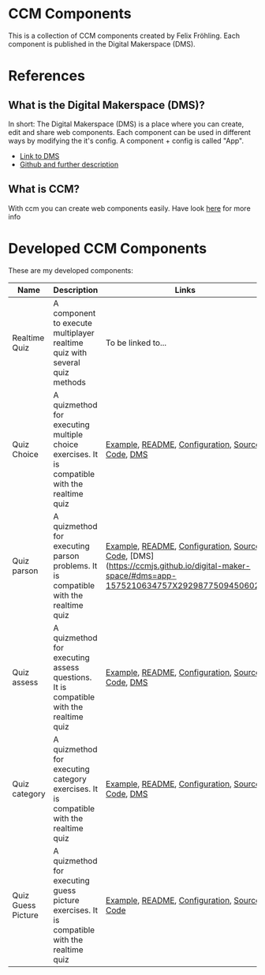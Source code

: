 # CCM Components 
This is a collection of CCM components created by Felix Fröhling. Each component is published in the Digital Makerspace (DMS).

# References

## What is the Digital Makerspace (DMS)?
In short: The Digital Makerspace (DMS) is a place where you can create, edit and share web components. Each component can be used in different ways by modifying the it's config. A component + config is called "App".

* [Link to DMS](https://ccmjs.github.io/digital-maker-space/#dms=components)
* [Github and further description](https://github.com/ccmjs/digital-maker-space)

## What is CCM?
With ccm you can create web components easily. Have look [here](https://github.com/ccmjs/ccm/wiki) for more info

# Developed CCM Components
These are my developed components:

| Name |   Description | Links |
|------|---------------------|------|
| Realtime Quiz | A component to execute multiplayer realtime quiz with several quiz methods | To be linked to... |
| Quiz Choice | A quizmethod for executing multiple choice exercises. It is compatible with the realtime quiz | [Example](https://ffroehling.github.io/ccm_components/choice/local.html), [README](https://ffroehling.github.io/ccm_components/choice/), [Configuration](https://ffroehling.github.io/ccm_components/choice/resources/configs.js), [Source Code](https://ffroehling.github.io/ccm_components/choice/versions/ccm.quiz_choice-1.0.0.js), [DMS](https://ccmjs.github.io/digital-maker-space/#dms=component-quiz_choice-1-0-0&dms_quiz_choice_1_0_0=overview)|
| Quiz parson | A quizmethod for executing parson problems. It is compatible with the realtime quiz | [Example](https://ffroehling.github.io/ccm_components/parson/local.html), [README](https://ffroehling.github.io/ccm_components/parson/), [Configuration](https://ffroehling.github.io/ccm_components/parson/resources/configs.js), [Source Code](https://ffroehling.github.io/ccm_components/parson/versions/ccm.quiz_parson-1.0.0.js), [DMS](https://ccmjs.github.io/digital-maker-space/#dms=app-1575210634757X29298775094506024|
| Quiz assess | A quizmethod for executing assess questions. It is compatible with the realtime quiz | [Example](https://ffroehling.github.io/ccm_components/assess/local.html), [README](https://ffroehling.github.io/ccm_components/assess/), [Configuration](https://ffroehling.github.io/ccm_components/assess/resources/configs.js), [Source Code](https://ffroehling.github.io/ccm_components/assess/versions/ccm.quiz_assess-1.0.0.js), [DMS](https://ccmjs.github.io/digital-maker-space/#dms=app-1575458862381X34848018576914797)|
| Quiz category | A quizmethod for executing category exercises. It is compatible with the realtime quiz | [Example](https://ffroehling.github.io/ccm_components/category/local.html), [README](https://ffroehling.github.io/ccm_components/category/), [Configuration](https://ffroehling.github.io/ccm_components/category/resources/configs.js), [Source Code](https://ffroehling.github.io/ccm_components/category/versions/ccm.quiz_category-1.0.0.js), [DMS](https://ccmjs.github.io/digital-maker-space/#dms=app-1575460160727X6061123958392027)|
| Quiz Guess Picture | A quizmethod for executing guess picture exercises. It is compatible with the realtime quiz | [Example](https://ffroehling.github.io/ccm_components/guess_picture/local.html), [README](https://ffroehling.github.io/ccm_components/guess_picture/), [Configuration](https://ffroehling.github.io/ccm_components/guess_picture/resources/configs.js), [Source Code](https://ffroehling.github.io/ccm_components/guess_picture/versions/ccm.guess_picture-1.2.0.js)|
 
